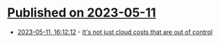 # [Published on 2023-05-11](index.md)

* [2023-05-11, 16:12:12](https://lobste.rs/s/cibjhg/it_s_not_just_cloud_costs_are_out_control) - [It's not just cloud costs that are out of control](https://world.hey.com/dhh/it-s-not-just-cloud-costs-that-are-out-of-control-efcd098c)
